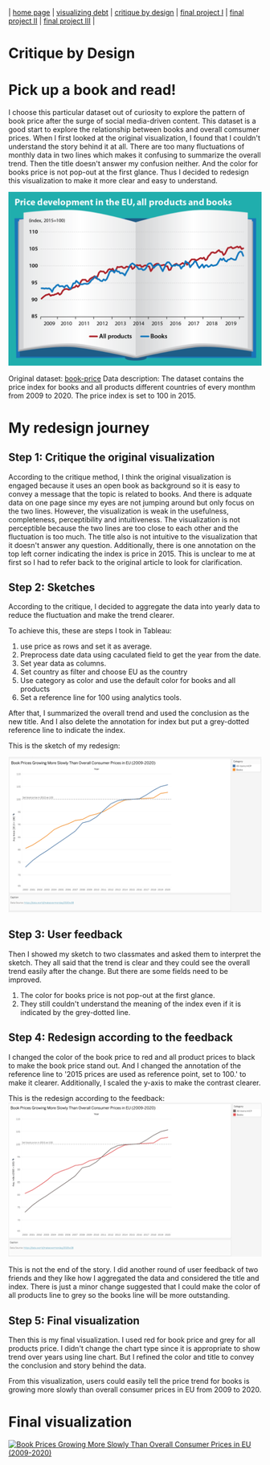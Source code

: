 | [home page](https://wendy-ma.github.io/portfolio/) | [visualizing debt](https://wendy-ma.github.io/portfolio/government-debt/visualizing-government-debt.html) | [critique by design](https://wendy-ma.github.io/portfolio/books-price/critique-by-design.html) | [final project I](https://wendy-ma.github.io/portfolio/part1/final_project_WendyMa.html) | [final project II](https://wendy-ma.github.io/portfolio/part2/final_project2_WendyMa.html) | [final project III](https://wendy-ma.github.io/portfolio/part3/final_project3_WendyMa.html) |

# Critique by Design
# Pick up a book and read!
I choose this particular dataset out of curiosity to explore the pattern of book price after the surge of social media-driven content. This dataset is a good start to explore the
relationship between books and overall comsumer prices. When I first looked at the original visualization, I found that I couldn't understand the story behind it at all.
There are too many fluctuations of monthly data in two lines which makes it confusing to summarize the overall trend. Then the title doesn't answer my confusion neither. And the color for books price is not pop-out at the first glance.
Thus I decided to redesign this visualization to make it more clear and easy to understand.

![original](original.png)

Original dataset: [book-price](https://data.world/makeovermonday/2020w38)
Data description: The dataset contains the price index for books and all products different countries of every monthm from 2009 to 2020. The price index is set to 100 in 2015.

# My redesign journey
## Step 1: Critique the original visualization
According to the critique method, I think the original visualization is engaged because it uses an open book as background so it is easy to convey a message that the topic is related to books.
And there is adquate data on one page since my eyes are not jumping around but only focus on the two lines. However, the visualization is weak in the usefulness, completeness, perceptibility and intuitiveness.
The visualization is not perceptible because the two lines are too close to each other and the fluctuation is too much. The title also is not intuitive to the visualization that it doesn't answer any question.
Additionally, there is one annotation on the top left corner indicating the index is price in 2015. This is unclear to me at first so  I had to refer back to the original article to look
for clarification.

## Step 2: Sketches
According to the critique, I decided to aggregate the data into yearly data to reduce the fluctuation and make the trend clearer. 

To achieve this, these are steps I took in Tableau:

1. use price as rows and set it as average.
2. Preprocess date data using caculated field to get the year from the date. 
3. Set year data as columns.
4. Set country as filter and choose EU as the country
5. Use category as color and use the default color for books and all products
6. Set a reference line for 100 using analytics tools.

After that, I summarized the overall trend 
and used the conclusion as the new title. And I also delete the annotation for index but put a grey-dotted reference line to indicate the index.

This is the sketch of my redesign:

![sketch](sketch.png)

## Step 3: User feedback

Then I showed my sketch to two classmates and asked them to interpret the sketch. They all said that the trend is clear and they could see the overall trend easily after the change.
But there are some fields need to be improved. 
1. The color for books price is not pop-out at the first glance.
2. They still couldn't understand the meaning of the index even if it is indicated by the grey-dotted line.

## Step 4: Redesign according to the feedback
I changed the color of the book price to red and all product prices to black to make the book price stand out.
And I changed the annotation of the reference line to '2015 prices are used as reference point, set to 100.' to make it clearer.
Additionally, I scaled the y-axis to make the contrast clearer.

This is the redesign according to the feedback:
![sketch_2](sketch2.png)

This is not the end of the story. I did another round of user feedback of two friends and they like how I aggregated the data and considered the title and index.
There is just a minor change suggested that I could make the color of all products line to grey so the books line will be more outstanding.

## Step 5: Final visualization
Then this is my final visualization. I used red for book price and grey for all products price. I didn't change the chart type since it is appropriate to show trend over years using
line chart. But I refined the color and title to convey the conclusion and story behind the data.

From this visualization, users could easily tell the price trend for 
books is growing more slowly than overall consumer prices in EU from 2009 to 2020.


# Final visualization
<div class="tableauPlaceholder" id="viz1731534769071" style="position: relative">
    <noscript>
        <a href="#">
            <img alt="Book Prices Growing More Slowly Than Overall Consumer Prices in EU (2009-2020)"
                 src="https://public.tableau.com/static/images/bo/book-price_17315347545370/Sheet2/1_rss.png"
                 style="border: none" />
        </a>
    </noscript>
    <object class="tableauViz" style="display:none;">
        <param name="host_url" value="https%3A%2F%2Fpublic.tableau.com%2F" />
        <param name="embed_code_version" value="3" />
        <param name="site_root" value="" />
        <param name="name" value="book-price_17315347545370/Sheet2" />
        <param name="tabs" value="no" />
        <param name="toolbar" value="yes" />
        <param name="static_image" value="https://public.tableau.com/static/images/bo/book-price_17315347545370/Sheet2/1.png" />
        <param name="animate_transition" value="yes" />
        <param name="display_static_image" value="yes" />
        <param name="display_spinner" value="yes" />
        <param name="display_overlay" value="yes" />
        <param name="display_count" value="yes" />
        <param name="language" value="en-US" />
        <param name="filter" value="publish=yes" />
    </object>
</div>
<script type="text/javascript">
    var divElement = document.getElementById('viz1731534769071');
    var vizElement = divElement.getElementsByTagName('object')[0];
    vizElement.style.width = '100%';
    vizElement.style.height = (divElement.offsetWidth * 0.75) + 'px';
    var scriptElement = document.createElement('script');
    scriptElement.src = 'https://public.tableau.com/javascripts/api/viz_v1.js';
    vizElement.parentNode.insertBefore(scriptElement, vizElement);
</script>
